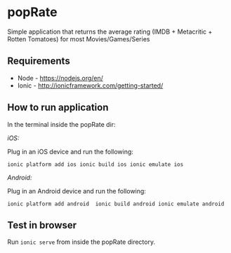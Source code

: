 # popRate

Simple application that returns the average rating (IMDB + Metacritic + Rotten Tomatoes) for most Movies/Games/Series

## Requirements

* Node - https://nodejs.org/en/
* Ionic - http://ionicframework.com/getting-started/

## How to run application

In the terminal inside the popRate dir:

*iOS:*

Plug in an iOS device and run the following:

`ionic platform add ios
ionic build ios
ionic emulate ios`

*Android:*

Plug in an Android device and run the following:

`ionic platform add android 
ionic build android
ionic emulate android`

## Test in browser

Run `ionic serve` from inside the popRate directory.
